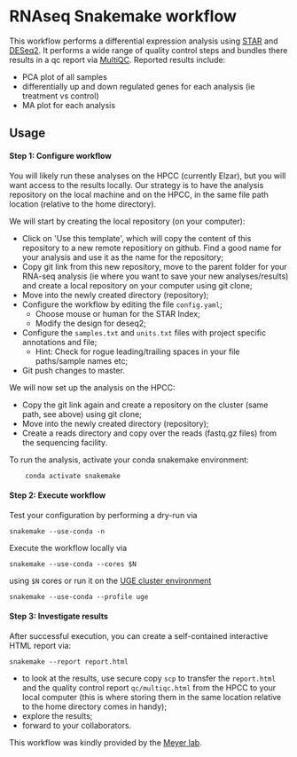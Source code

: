 # RNAseq Snakemake workflow

This workflow performs a differential expression analysis using [STAR](https://github.com/alexdobin/STAR) and [DESeq2](http://bioconductor.org/packages/release/bioc/vignettes/DESeq2/inst/doc/DESeq2.html). It performs a wide range of quality control steps and
bundles there results in a qc report via [MultiQC](https://multiqc.info/). Reported results include:
* PCA plot of all samples
* differentially up and down regulated genes for each analysis (ie treatment vs control)
* MA plot for each analysis

## Usage

#### Step 1: Configure workflow

You will likely run these analyses on the HPCC (currently Elzar), but you will want access to the results locally.
Our strategy is to have the analysis repository on the local machine and on the HPCC, in the same file path location
(relative to the home directory). 

We will start by creating the local repository (on your computer): 
* Click on 'Use this template', which will copy the content of this repository to a new remote repositiory on github.
Find a good name for your analysis and use it as the name for the repository;
* Copy git link from this new repository, move to the parent folder for your RNA-seq analysis (ie where you want to save your new analyses/results) and
create a local repository on your computer using git clone;
* Move into the newly created directory (repository);
* Configure the workflow by editing the file `config.yaml`;
    + Choose mouse or human for the STAR Index;
    + Modify the design for deseq2;
* Configure the `samples.txt` and `units.txt` files with project specific annotations and file;
    + Hint: Check for rogue leading/trailing spaces in your file paths/sample names etc;
* Git push changes to master.

We will now set up the analysis on the HPCC:
* Copy the git link again and create a repository on the cluster (same path, see above) using git clone;
* Move into the newly created directory (repository);
* Create a reads directory and copy over the reads (fastq.gz files) from the sequencing facility.

To run the analysis, activate your conda snakemake environment:
```
    conda activate snakemake
```

#### Step 2: Execute workflow

Test your configuration by performing a dry-run via

    snakemake --use-conda -n

Execute the workflow locally via

    snakemake --use-conda --cores $N

using `$N` cores or run it on the [UGE cluster environment](https://github.com/meyer-lab-cshl/snakemake-uge)

    snakemake --use-conda --profile uge

#### Step 3: Investigate results

After successful execution, you can create a self-contained interactive HTML report via:

    snakemake --report report.html

* to look at the results, use secure copy `scp` to transfer the `report.html` and the quality control report `qc/multiqc.html` from the HPCC to your
local computer (this is where storing them in the same location relative to the home directory comes in handy);
* explore the results; 
* forward to your collaborators.

This workflow was kindly provided by the [Meyer lab](https://github.com/meyer-lab-cshl).

